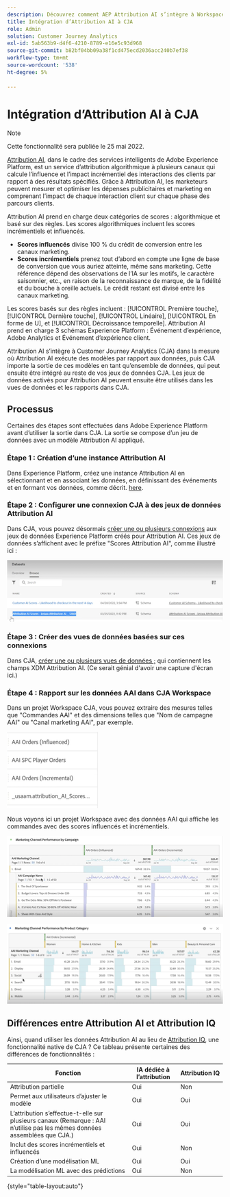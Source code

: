 ```yaml
---
description: Découvrez comment AEP Attribution AI s’intègre à Workspace dans CJA.
title: Intégration d’Attribution AI à CJA
role: Admin
solution: Customer Journey Analytics
exl-id: 5ab563b9-d4f6-4210-8789-e16e5c93d968
source-git-commit: b82bf04bb09a38f1cd475ecd2036acc240b7ef38
workflow-type: tm+mt
source-wordcount: '538'
ht-degree: 5%

---
```


# Intégration d’Attribution AI à CJA

>[!NOTE]
>
>Cette fonctionnalité sera publiée le 25 mai 2022.

[Attribution AI](https://experienceleague.adobe.com/docs/experience-platform/intelligent-services/attribution-ai/overview.html?lang=en), dans le cadre des services intelligents de Adobe Experience Platform, est un service d’attribution algorithmique à plusieurs canaux qui calcule l’influence et l’impact incrémentiel des interactions des clients par rapport à des résultats spécifiés. Grâce à Attribution AI, les marketeurs peuvent mesurer et optimiser les dépenses publicitaires et marketing en comprenant l’impact de chaque interaction client sur chaque phase des parcours clients.

Attribution AI prend en charge deux catégories de scores : algorithmique et basé sur des règles. Les scores algorithmiques incluent les scores incrémentiels et influencés.

* **Scores influencés** divise 100 % du crédit de conversion entre les canaux marketing.
* **Scores incrémentiels** prenez tout d’abord en compte une ligne de base de conversion que vous auriez atteinte, même sans marketing. Cette référence dépend des observations de l’IA sur les motifs, le caractère saisonnier, etc., en raison de la reconnaissance de marque, de la fidélité et du bouche à oreille actuels. Le crédit restant est divisé entre les canaux marketing.

Les scores basés sur des règles incluent : [!UICONTROL Première touche], [!UICONTROL Dernière touche], [!UICONTROL Linéaire], [!UICONTROL En forme de U], et [!UICONTROL Décroissance temporelle]. Attribution AI prend en charge 3 schémas Experience Platform : Événement d’expérience, Adobe Analytics et Événement d’expérience client.

Attribution AI s’intègre à Customer Journey Analytics (CJA) dans la mesure où Attribution AI exécute des modèles par rapport aux données, puis CJA importe la sortie de ces modèles en tant qu’ensemble de données, qui peut ensuite être intégré au reste de vos jeux de données CJA. Les jeux de données activés pour Attribution AI peuvent ensuite être utilisés dans les vues de données et les rapports dans CJA.

## Processus

Certaines des étapes sont effectuées dans Adobe Experience Platform avant d’utiliser la sortie dans CJA. La sortie se compose d’un jeu de données avec un modèle Attribution AI appliqué.

### Étape 1 : Création d’une instance Attribution AI

Dans Experience Platform, créez une instance Attribution AI en sélectionnant et en associant les données, en définissant des événements et en formant vos données, comme décrit. [here](https://experienceleague.adobe.com/docs/experience-platform/intelligent-services/attribution-ai/user-guide.html).

### Étape 2 : Configurer une connexion CJA à des jeux de données Attribution AI

Dans CJA, vous pouvez désormais [créer une ou plusieurs connexions](/help/connections/create-connection.md) aux jeux de données Experience Platform créés pour Attribution AI. Ces jeux de données s’affichent avec le préfixe &quot;Scores Attribution AI&quot;, comme illustré ici :

![Scores AAI](assets/aai-scores.png)

### Étape 3 : Créer des vues de données basées sur ces connexions

Dans CJA, [créer une ou plusieurs vues de données ;](/help/data-views/create-dataview.md) qui contiennent les champs XDM Attribution AI. (Ce serait génial d&#39;avoir une capture d&#39;écran ici.)

### Étape 4 : Rapport sur les données AAI dans CJA Workspace

Dans un projet Workspace CJA, vous pouvez extraire des mesures telles que &quot;Commandes AAI&quot; et des dimensions telles que &quot;Nom de campagne AAI&quot; ou &quot;Canal marketing AAI&quot;, par exemple.

![Dimensions AAI](assets/aai-dims.png)

Nous voyons ici un projet Workspace avec des données AAI qui affiche les commandes avec des scores influencés et incrémentiels.

![Projet AAI](assets/aai-project.png)

![Projet AAI](assets/aai-project2.png)


## Différences entre Attribution AI et Attribution IQ

Ainsi, quand utiliser les données Attribution AI au lieu de [Attribution IQ](/help/analysis-workspace/attribution/overview.md), une fonctionnalité native de CJA ? Ce tableau présente certaines des différences de fonctionnalités :

| Fonction | IA dédiée à l’attribution | Attribution IQ |
| --- | --- | --- |
| Attribution partielle | Oui | Non |
| Permet aux utilisateurs d’ajuster le modèle | Oui | Oui |
| L’attribution s’effectue-t-elle sur plusieurs canaux (Remarque : AAI n’utilise pas les mêmes données assemblées que CJA.) | Oui | Oui |
| Inclut des scores incrémentiels et influencés | Oui | Non |
| Création d’une modélisation ML | Oui | Oui |
| La modélisation ML avec des prédictions | Oui | Non |

{style=&quot;table-layout:auto&quot;}
